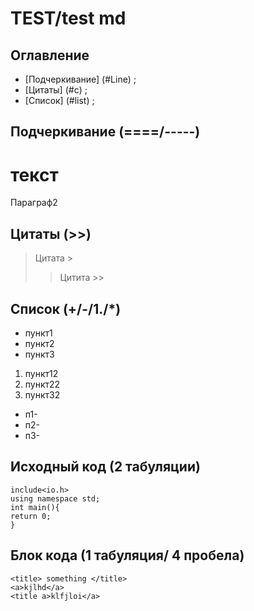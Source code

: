 # TEST/test md
## Оглавление
+ [Подчеркивание] (#Line) ;
+ [Цитаты] (#c) ;
+ [Список] (#list) ;

## <a name="Line"></a>  Подчеркивание (====/-----)
текст
======
Параграф2
## <a name="c"></a> Цитаты (>>)

>Цитата >
>> Цитита >>
## <a name="list"></a>  Список (+/-/1./*)
* пункт1
* пункт2
* пункт3

1. пункт12
2. пункт22
3. пункт32

+ п1-
+ п2-
+ п3-

## Исходный код (2 табуляции)

    include<io.h>
    using namespace std;
    int main(){
    return 0;
    }

## Блок кода (1 табуляция/ 4 пробела)

    <title> something </title>
    <a>kjlhd</a>
    <title a>klfjloi</a>
